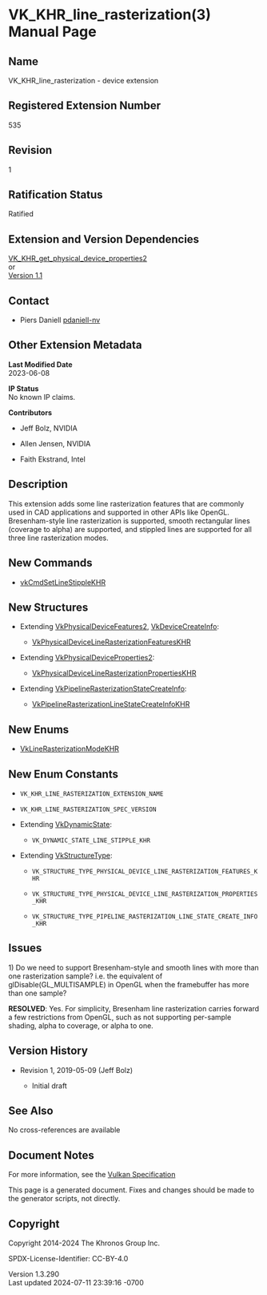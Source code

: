 # VK_KHR_line_rasterization(3) Manual Page

## Name

VK_KHR_line_rasterization - device extension



## <a href="#_registered_extension_number" class="anchor"></a>Registered Extension Number

535

## <a href="#_revision" class="anchor"></a>Revision

1

## <a href="#_ratification_status" class="anchor"></a>Ratification Status

Ratified

## <a href="#_extension_and_version_dependencies" class="anchor"></a>Extension and Version Dependencies

[VK_KHR_get_physical_device_properties2](https://registry.khronos.org/vulkan/specs/1.3-extensions/man/html/VK_KHR_get_physical_device_properties2.html)  
or  
[Version 1.1](#versions-1.1)  

## <a href="#_contact" class="anchor"></a>Contact

- Piers Daniell <a
  href="https://github.com/KhronosGroup/Vulkan-Docs/issues/new?body=%5BVK_KHR_line_rasterization%5D%20@pdaniell-nv%0A*Here%20describe%20the%20issue%20or%20question%20you%20have%20about%20the%20VK_KHR_line_rasterization%20extension*"
  target="_blank" rel="nofollow noopener"><em></em>pdaniell-nv</a>

## <a href="#_other_extension_metadata" class="anchor"></a>Other Extension Metadata

**Last Modified Date**  
2023-06-08

**IP Status**  
No known IP claims.

**Contributors**  
- Jeff Bolz, NVIDIA

- Allen Jensen, NVIDIA

- Faith Ekstrand, Intel

## <a href="#_description" class="anchor"></a>Description

This extension adds some line rasterization features that are commonly
used in CAD applications and supported in other APIs like OpenGL.
Bresenham-style line rasterization is supported, smooth rectangular
lines (coverage to alpha) are supported, and stippled lines are
supported for all three line rasterization modes.

## <a href="#_new_commands" class="anchor"></a>New Commands

- [vkCmdSetLineStippleKHR](https://registry.khronos.org/vulkan/specs/1.3-extensions/man/html/vkCmdSetLineStippleKHR.html)

## <a href="#_new_structures" class="anchor"></a>New Structures

- Extending [VkPhysicalDeviceFeatures2](https://registry.khronos.org/vulkan/specs/1.3-extensions/man/html/VkPhysicalDeviceFeatures2.html),
  [VkDeviceCreateInfo](https://registry.khronos.org/vulkan/specs/1.3-extensions/man/html/VkDeviceCreateInfo.html):

  - [VkPhysicalDeviceLineRasterizationFeaturesKHR](https://registry.khronos.org/vulkan/specs/1.3-extensions/man/html/VkPhysicalDeviceLineRasterizationFeaturesKHR.html)

- Extending
  [VkPhysicalDeviceProperties2](https://registry.khronos.org/vulkan/specs/1.3-extensions/man/html/VkPhysicalDeviceProperties2.html):

  - [VkPhysicalDeviceLineRasterizationPropertiesKHR](https://registry.khronos.org/vulkan/specs/1.3-extensions/man/html/VkPhysicalDeviceLineRasterizationPropertiesKHR.html)

- Extending
  [VkPipelineRasterizationStateCreateInfo](https://registry.khronos.org/vulkan/specs/1.3-extensions/man/html/VkPipelineRasterizationStateCreateInfo.html):

  - [VkPipelineRasterizationLineStateCreateInfoKHR](https://registry.khronos.org/vulkan/specs/1.3-extensions/man/html/VkPipelineRasterizationLineStateCreateInfoKHR.html)

## <a href="#_new_enums" class="anchor"></a>New Enums

- [VkLineRasterizationModeKHR](https://registry.khronos.org/vulkan/specs/1.3-extensions/man/html/VkLineRasterizationModeKHR.html)

## <a href="#_new_enum_constants" class="anchor"></a>New Enum Constants

- `VK_KHR_LINE_RASTERIZATION_EXTENSION_NAME`

- `VK_KHR_LINE_RASTERIZATION_SPEC_VERSION`

- Extending [VkDynamicState](https://registry.khronos.org/vulkan/specs/1.3-extensions/man/html/VkDynamicState.html):

  - `VK_DYNAMIC_STATE_LINE_STIPPLE_KHR`

- Extending [VkStructureType](https://registry.khronos.org/vulkan/specs/1.3-extensions/man/html/VkStructureType.html):

  - `VK_STRUCTURE_TYPE_PHYSICAL_DEVICE_LINE_RASTERIZATION_FEATURES_KHR`

  - `VK_STRUCTURE_TYPE_PHYSICAL_DEVICE_LINE_RASTERIZATION_PROPERTIES_KHR`

  - `VK_STRUCTURE_TYPE_PIPELINE_RASTERIZATION_LINE_STATE_CREATE_INFO_KHR`

## <a href="#_issues" class="anchor"></a>Issues

1\) Do we need to support Bresenham-style and smooth lines with more
than one rasterization sample? i.e. the equivalent of
glDisable(GL_MULTISAMPLE) in OpenGL when the framebuffer has more than
one sample?

**RESOLVED**: Yes. For simplicity, Bresenham line rasterization carries
forward a few restrictions from OpenGL, such as not supporting
per-sample shading, alpha to coverage, or alpha to one.

## <a href="#_version_history" class="anchor"></a>Version History

- Revision 1, 2019-05-09 (Jeff Bolz)

  - Initial draft

## <a href="#_see_also" class="anchor"></a>See Also

No cross-references are available

## <a href="#_document_notes" class="anchor"></a>Document Notes

For more information, see the <a
href="https://registry.khronos.org/vulkan/specs/1.3-extensions/html/vkspec.html#VK_KHR_line_rasterization"
target="_blank" rel="noopener">Vulkan Specification</a>

This page is a generated document. Fixes and changes should be made to
the generator scripts, not directly.

## <a href="#_copyright" class="anchor"></a>Copyright

Copyright 2014-2024 The Khronos Group Inc.

SPDX-License-Identifier: CC-BY-4.0

Version 1.3.290  
Last updated 2024-07-11 23:39:16 -0700
